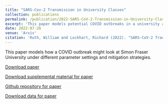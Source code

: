 ```yaml
---
title: "SARS-Cov-2 Transmission in University Classes"
collection: publications
permalink: /publication/2022-SARS-CoV-2-Transmission-in-University-Classes
excerpt: 'This paper models potential COVID outbreaks in a university and the effects of control strategies.'
date: 2022-07-26
venue: 'Arxiv'
citation: 'Ruth, William and Lockhart, Richard (2022). "SARS-CoV-2 Transmission in University Classes" <i>Arxiv</i>. doi: https://doi.org/10.48550/arXiv.2104.12769.'
---
```

This paper models how a COVID outbreak might look at Simon Fraser University under different parameter settings and mitigation strategies.

[Download paper](<http://wruth1.github.io/files/Ruth and Lockhart - 2022/Network Analysis - 2022Jul19.pdf>)

[Download supplemental material for paper](<http://wruth1.github.io/files/Ruth and Lockhart - 2022/Supplemental Material - July 7 2022.pdf>)

[Github repository for paper](<https://github.com/wruth1/SARS-CoV-2_Transmission_in_University_Classes>)

[Download data for paper](<https://github.com/wruth1/SARS-CoV-2_Transmission_in_University_Classes/tree/master/Data>)

<!---
This is an HTML comment

Recommended citation: Ruth, William and Lockhart, Richard (2022). "SARS-CoV-2 Transmission in University Classes" <i>Arxiv</i>. doi: https://doi.org/10.48550/arXiv.2104.12769.

From preamble, between `venue' and `citation':
paperurl: 'http://wruth1.github.io/files/Ruth and Lockhart - 2022/Network Analysis - 2022Jul19.pdf'
-->

